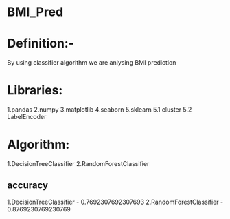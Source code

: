 # BMI_Pred

# Definition:- 
  By using classifier algorithm we are anlysing BMI prediction
# Libraries:
  1.pandas
  2.numpy
  3.matplotlib
  4.seaborn
  5.sklearn
    5.1 cluster
    5.2 LabelEncoder
# Algorithm:
  1.DecisionTreeClassifier 
  2.RandomForestClassifier
  
## accuracy 
  1.DecisionTreeClassifier - 0.7692307692307693
  2.RandomForestClassifier - 0.8769230769230769
  
